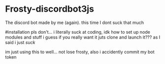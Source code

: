 # Frosty-discordbot3js
The discord bot made by me (again). this time I dont suck that much

#installation
pls don't... i literally suck at coding, idk how to set up node modules and stuff i guess if you really want it juts clone and launch it???
as I said i just *suck*

im just using this to well... not lose frosty, also i accidently commit my bot token
